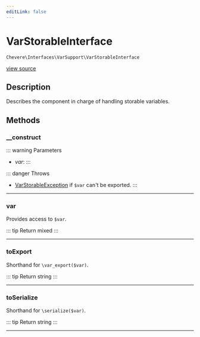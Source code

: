 ```yaml
---
editLink: false
---
```


# VarStorableInterface

`Chevere\Interfaces\VarSupport\VarStorableInterface`

[view source](https://github.com/chevere/chevere/blob/main/src/Chevere/Interfaces/VarSupport/VarStorableInterface.php)

## Description

Describes the component in charge of handling storable variables.

## Methods

### __construct

::: warning Parameters
- *var*: 
:::

::: danger Throws
- [VarStorableException](../../Exceptions/VarSupport/VarStorableException.md) if `$var` can't be exported.
:::

---

### var

Provides access to `$var`.

::: tip Return
mixed
:::

---

### toExport

Shorthand for `\var_export($var)`.

::: tip Return
string
:::

---

### toSerialize

Shorthand for `\serialize($var)`.

::: tip Return
string
:::

---
